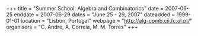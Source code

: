 +++
title = "Summer School: Algebra and Combinatorics"
date = 2007-06-25
enddate = 2007-06-29
dates = "June 25 - 29, 2007"
dateadded = 1999-01-01
location = "Lisbon, Portugal"
webpage = "http://alg-comb.cii.fc.ul.pt/"
organisers = "C. Andre, A. Correia, M. M. Torres"
+++
